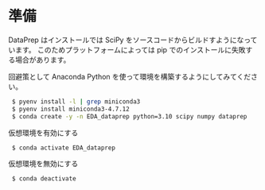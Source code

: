 # 準備

DataPrep はインストールでは SciPy をソースコードからビルドすようになっています。
このためプラットフォームによっては pip でのインストールに失敗する場合があります。

回避策として Anaconda Python を使って環境を構築するようにしてみてください。

```bash
 $ pyenv install -l | grep miniconda3
 $ pyenv install miniconda3-4.7.12
 $ conda create -y -n EDA_dataprep python=3.10 scipy numpy dataprep
````

仮想環境を有効にする

```bash
 $ conda activate EDA_dataprep
```

仮想環境を無効にする

```bash
 $ conda deactivate
```

